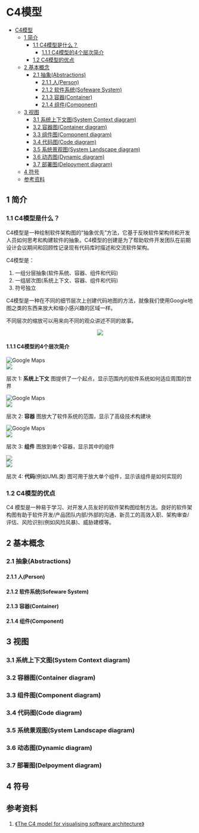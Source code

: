 # C4模型

- [C4模型](#c4模型)
  - [1 简介](#1-简介)
    - [1.1 C4模型是什么？](#11-c4模型是什么)
      - [1.1.1 C4模型的4个层次简介](#111-c4模型的4个层次简介)
    - [1.2 C4模型的优点](#12-c4模型的优点)
  - [2 基本概念](#2-基本概念)
    - [2.1 抽象(Abstractions)](#21-抽象abstractions)
      - [2.1.1 人(Person)](#211-人person)
      - [2.1.2 软件系统(Sofeware System)](#212-软件系统sofeware-system)
      - [2.1.3 容器(Container)](#213-容器container)
      - [2.1.4 组件(Component)](#214-组件component)
  - [3 视图](#3-视图)
    - [3.1 系统上下文图(System Context diagram)](#31-系统上下文图system-context-diagram)
    - [3.2 容器图(Container diagram)](#32-容器图container-diagram)
    - [3.3 组件图(Component diagram)](#33-组件图component-diagram)
    - [3.4 代码图(Code diagram)](#34-代码图code-diagram)
    - [3.5 系统景观图(System Landscape diagram)](#35-系统景观图system-landscape-diagram)
    - [3.6 动态图(Dynamic diagram)](#36-动态图dynamic-diagram)
    - [3.7 部署图(Delpoyment diagram)](#37-部署图delpoyment-diagram)
  - [4 符号](#4-符号)
  - [参考资料](#参考资料)


## 1 简介
### 1.1 C4模型是什么？
C4模型是一种绘制软件架构图的“抽象优先”方法，它基于反映软件架构师和开发人员如何思考和构建软件的抽象。C4模型的创建是为了帮助软件开发团队在前期设计会议期间和回顾性记录现有代码库时描述和交流软件架构。

C4模型是：
1. 一组分层抽象(软件系统、容器、组件和代码)
2. 一组层次图(系统上下文、容器、组件和代码)
3. 符号独立

C4模型是一种在不同的细节层次上创建代码地图的方法，就像我们使用Google地图之类的东西来放大和缩小感兴趣的区域一样。

不同层次的缩放可以用来向不同的观众讲述不同的故事。

<div align=center><img src="./c4-model/c4-overview.png"></div>

#### 1.1.1 C4模型的4个层次简介
<div class="row">
    <div class="col-sm-3 centered">
        <p>
            <img src="./c4-model/map-4.jpg" alt="Google Maps" class="img-thumbnail" /><br>
            <img src="./c4-model/SystemContext.png"  />
        </p>
        <p class="smaller">
            层次 1: <b>系统上下文</b> 图提供了一个起点，显示范围内的软件系统如何适应周围的世界
        </p>
    </div>
    <div class="col-sm-3 centered">
        <p>
            <img src="./c4-model/map-3.jpg" alt="Google Maps" class="img-thumbnail" /><br>
            <img src="./c4-model/Containers.png"  />
        </p>
        <p class="smaller">
            层次 2: <b>容器</b> 图放大了软件系统的范围，显示了高级技术构建块
        </p>
    </div>
    <div class="col-sm-3 centered">
        <p>
            <img src="./c4-model/map-2.jpg" alt="Google Maps" class="img-thumbnail" /><br>
            <img src="./c4-model/Components.png"  />
        </p>
        <p class="smaller">
            层次 3: <b>组件</b> 图放到单个容器，显示其中的组件
        </p>
    </div>
    <div class="col-sm-3 centered">
        <p>
            <img src="./c4-model/map-1.jpg"/><br>
            <img src="./c4-model/class-diagram.png"/>
        </p>
        <p class="smaller">
            层次 4: <b>代码</b>(例如UML类) 图可用于放大单个组件，显示该组件是如何实现的
        </p>
    </div>
</div>

### 1.2 C4模型的优点
C4 模型是一种易于学习、对开发人员友好的软件架构图绘制方法。良好的软件架构图有助于软件开发/产品团队内部/外部的沟通、新员工的高效入职、架构审查/评估、风险识别(例如风险风暴)、威胁建模等。

## 2 基本概念
### 2.1 抽象(Abstractions)
#### 2.1.1 人(Person)
#### 2.1.2 软件系统(Sofeware System)
#### 2.1.3 容器(Container)
#### 2.1.4 组件(Component)

## 3 视图
### 3.1 系统上下文图(System Context diagram)
### 3.2 容器图(Container diagram)
### 3.3 组件图(Component diagram)
### 3.4 代码图(Code diagram)
### 3.5 系统景观图(System Landscape diagram)
### 3.6 动态图(Dynamic diagram)
### 3.7 部署图(Delpoyment diagram)

## 4 符号

## 参考资料
1. [《The C4 model for visualising software architecture》](https://c4model.com/)
